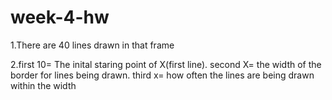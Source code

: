 # week-4-hw
1.There are 40 lines drawn in that frame

2.first 10= The inital staring point of X(first line). 
second X= the width of the border for lines being drawn. 
third x= how often the lines are being drawn within the width
